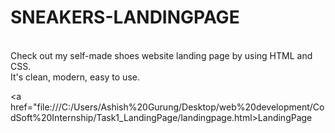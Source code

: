 <h1>SNEAKERS-LANDINGPAGE</h1>
<br>
Check out my self-made shoes website landing page by using HTML and CSS.
<br>
It's clean, modern, easy to use.

<a href="file:///C:/Users/Ashish%20Gurung/Desktop/web%20development/CodSoft%20Internship/Task1_LandingPage/landingpage.html>LandingPage</a>
